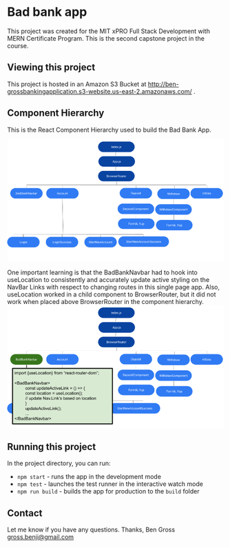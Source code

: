 # Bad bank app 

This project was created for the MIT xPRO Full Stack Development with MERN Certificate Program. This is the second capstone project in the course. 

## Viewing this project 
This project is hosted in an Amazon S3 Bucket at http://ben-grossbankingapplication.s3-website.us-east-2.amazonaws.com/ . 

## Component Hierarchy 
This is the React Component Hierarchy used to build the Bad Bank App. 

![BadBankHierarchy](README_images/BadBank_Component_Hierarchy.png?raw=true "BadBankHierarchy")

One important learning is that the BadBankNavbar had to hook into useLocation to consistently and accurately update active styling on the NavBar Links with respect to changing routes in this single page app. Also, useLocation worked in a child component to BrowserRouter, but it did not work when placed above BrowserRouter in the component hierarchy.  
![BadBankHierarchy2](README_images/BadBank_Component_Hierarchy2.png?raw=true "BadBankHierarchy2")

## Running this project

In the project directory, you can run:

* `npm start` - runs the app in the development mode
* `npm test` - launches the test runner in the interactive watch mode
* `npm run build` - builds the app for production to the `build` folder

## Contact
Let me know if you have any questions. 
Thanks,
Ben Gross
gross.benji@gmail.com

